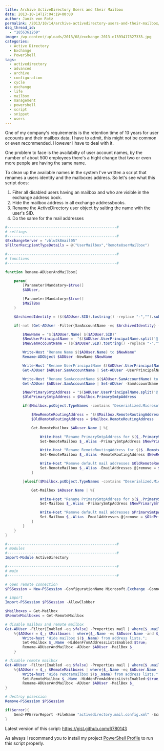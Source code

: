 ```yaml
---
title: Archive ActiveDirectory Users and their Mailbox
date: 2013-10-14T17:04:19+00:00
author: Janik von Rotz
permalink: /2013/10/14/archive-activedirectory-users-and-their-mailbox/
dsq_thread_id:
  - "1856361269"
image: /wp-content/uploads/2013/08/exchange-2013-e1393417827333.jpg
categories:
  - Active Directory
  - Exchange
  - PowerShell
tags:
  - activedirectory
  - advanced
  - archive
  - configuration
  - cycle
  - exchange
  - life
  - mailbox
  - management
  - powershell
  - script
  - snippet
  - users
---
```

One of my company's requirements is the retention time of 10 years for user accounts and their mailbox data, I have to admit, this might not be common or even recommended.
However I have to deal with it.

One problem to face is the availabilty of user account names, by the number of about 500 employees there's a hight change that two or even more people are having the same name.

To clean up the available names in the system I've written a script that renames a users identity and the mailboxes address.
So let's see what this script does:

<!--more-->

<ol>
    <li>Filter all disabled users having an mailbox and who are visible in the exchange address book.</li>
    <li>Hide the mailbox address in all exchange addressbooks.</li>
    <li>Rename the ActiveDirectory user object by salting the name with the user's SID.</li>
    <li>Do the same for the mail addresses</li>
</ol>

```powershell
#--------------------------------------------------#
# settings
#--------------------------------------------------#
$ExchangeServer = "vblw2k8mail05"
$FilterRecipientTypeDetails = @("UserMailbox","RemoteUserMailbox")

#--------------------------------------------------#
# functions
#--------------------------------------------------#

function Rename-ADUserAndMailbox{

    param(
        [Parameter(Mandatory=$true)]
        $ADUser,

        [Parameter(Mandatory=$true)]
        $MailBox
    )

    $ArchivedIdentity = ($($ADUser.SID).tostring() -replace "-","").substring(20)

    if(-not (Get-ADUser -Filter{SamAccountName -eq $ArchivedIdentity} -ErrorAction SilentlyContinue)){

        $NewName = "$($ADUser.Name) $($ADUser.SID)"
        $NewUserPrincipalName =  "$($ADUser.UserPrincipalName.split('@')[0]) $($ADUser.SID)@$($ADUser.UserPrincipalName.split('@')[1])"
        $NewSamAccountName = ($($ADUser.SID).tostring() -replace "-","").substring(20)

        Write-Host "Rename Name $($ADUser.Name) to $NewName"
        Rename-ADObject $ADUser -NewName $NewName

        Write-Host "Rename UserPrincipalName $($ADUser.UserPrincipalName) to $NewUserPrincipalName"
        Get-ADUser $ADUser.SamAccountName | Set-ADUser -UserPrincipalName $NewUserPrincipalName -Description "archived"

        Write-Host "Rename SamAccountName $($ADUser.SamAccountName) to $NewSamAccountName"
        Get-ADUser $ADUser.SamAccountName | Set-ADUser -SamAccountName $NewSamAccountName

        $NewPrimarySmtpAddress = "$($ADUser.UserPrincipalName.split('@')[0])$($ADUser.SID)@$($ADUser.UserPrincipalName.split('@')[1])" -replace "-",""
        $OldPrimarySmtpAddress = $Mailbox.PrimarySmtpAddress

        if($Mailbox.psObject.TypeNames -contains "Deserialized.Microsoft.Exchange.Data.Directory.Management.RemoteMailbox"){

            $NewRemoteRoutingAddress = "$($Mailbox.RemoteRoutingAddress.split("@")[0])$($ADUser.SID)@$($Mailbox.RemoteRoutingAddress.split("@")[1])" -replace "-",""
            $OldRemoteRoutingAddress = $Mailbox.RemoteRoutingAddress

            Get-RemoteMailbox $ADuser.Name | %{

                Write-Host "Rename PrimarySmtpAddress for $($_.PrimarySmtpAddress) to $NewPrimarySmtpAddress"
                Set-RemoteMailbox $_.Alias -PrimarySmtpAddress $NewPrimarySmtpAddress;

                Write-Host "Rename RemoteRoutingAddress for $($_.RemoteRoutingAddress) to $NewRemoteRoutingAddress"
                Set-RemoteMailbox $_.Alias -RemoteRoutingAddress $NewRemoteRoutingAddress

                Write-Host "Remove default mail addresses $OldRemoteRoutingAddress, $PrimarySmtpAddress on $($_.Alias)"
                Set-RemoteMailbox $_.Alias -EmailAddresses @{remove = $OldRemoteRoutingAddress, $OldPrimarySmtpAddress}
            }

        }elseif($Mailbox.psObject.TypeNames -contains "Deserialized.Microsoft.Exchange.Data.Directory.Management.Mailbox"){

            Get-Mailbox $ADuser.Name | %{

                Write-Host "Rename PrimarySmtpAddress for $($_.PrimarySmtpAddress) to $NewPrimarySmtpAddress"
                Set-Mailbox $_.Alias -PrimarySmtpAddress $NewPrimarySmtpAddress

                Write-Host "Remove default mail addresses $PrimarySmtpAddress on $($Mailbox.Alias)"
                Set-Mailbox $_.Alias -EmailAddresses @{remove = $OldPrimarySmtpAddress}
            }
        }
    }
}

#--------------------------------------------------#
# modules
#--------------------------------------------------#
Import-Module ActiveDirectory

#--------------------------------------------------#
# main
#--------------------------------------------------#

# open remote connection
$PSSession = New-PSSession -ConfigurationName Microsoft.Exchange -ConnectionUri "https://$ExchangeServer/PowerShell/" -Authentication Kerberos

# import
Import-PSSession $PSSession -AllowClobber

$Mailboxes = Get-Mailbox
$RemoteMailboxes = Get-RemoteMailbox

# disable mailbox and remote mailbox
Get-ADUser -Filter{Enabled -eq $false} -Properties mail | where{$_.mail -ne $null} |
    %{$ADUser = $_; $Mailboxes | where{$_.Name -eq $ADuser.Name -and $_.HiddenFromAddressListsEnabled -eq $false -and $FilterRecipientTypeDetails -contains $_.RecipientTypeDetails}} |%{
        Write-host "Hide mailbox $($_.Name) from address lists.";
        Set-Mailbox $_.Name -HiddenFromAddressListsEnabled:$true;
        Rename-ADUserAndMailbox -ADUser $ADUser -MailBox $_
    }

# disable remote mailbox
Get-ADUser -Filter{Enabled -eq $false} -Properties mail | where{$_.mail -ne $null} |
    %{$ADUser = $_; $RemoteMailboxes | where{$_.Name -eq $ADuser.Name -and $_.HiddenFromAddressListsEnabled -eq $false -and $FilterRecipientTypeDetails -contains $_.RecipientTypeDetails}} | %{
        Write-host "Hide remotemailbox $($_.Name) from address lists.";
        Set-RemoteMailbox $_.Name -HiddenFromAddressListsEnabled:$true;
        Rename-ADUserAndMailbox -ADUser $ADUser -MailBox $_
}

# destroy pssession
Remove-PSSession $PSSession

if($error){
    Send-PPErrorReport -FileName "activedirectory.mail.config.xml" -ScriptName $MyInvocation.InvocationName
}

```

Latest version of this script: <a href="https://gist.github.com/6780143" target="_blank">https://gist.github.com/6780143</a>

As always I recommand you to install my project <a href="https://github.com/janikvonrotz/Powershell-Profile" target="_blank">PowerShell Profile</a> to run this script properly.